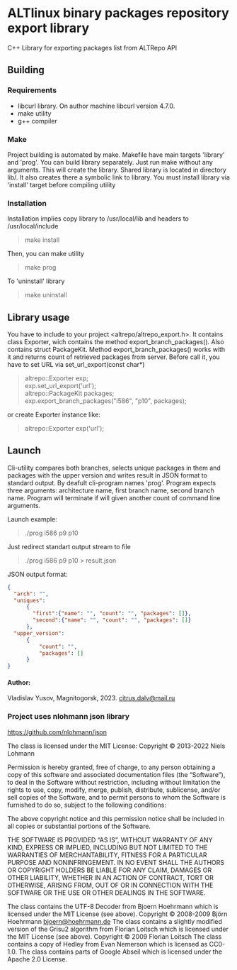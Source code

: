 # ALTlinux binary packages repository export library
C++ Library for exporting packages list from ALTRepo API

## Building
### Requirements
* libcurl library. On author machine libcurl version 4.7.0.
* make utility
* g++ compiler
### Make
  Project building is automated by make. Makefile have main targets 'library' and 'prog'. You can build library separately.
  Just run make without any arguments. This will create the library. Shared library is located in directory lib/.
  It also creates there a symbolic link to library. You must install library via 'install' target before compiling utility
### Installation
  Installation implies copy library to /usr/local/lib and headers to /usr/local/include
> make install

  Then, you can make utility
> make prog

  To 'uninstall' library
> make uninstall

## Library usage
You have to include to your project <altrepo/altrepo_export.h>. It contains class Exporter, wich contains the method export_branch_packages(). Also contains struct PackageKit. Method export_branch_packages() works with it and returns count of retrieved packages from server.
Before call it, you have to set URL via set_url_export(const char*)
> altrepo::Exporter exp;\
> exp.set_url_export('url');\
> altrepo::PackageKit packages;\
> exp.export_branch_packages("i586", "p10", packages);


or create Exporter instance like:
> altrepo::Exporter exp('url');

## Launch
Cli-utility compares both branches, selects unique packages in them and packages with the upper version and writes result in JSON format to standard output.
By deafult cli-program names 'prog'. Program expects three arguments: architecture name, first branch name, second branch name. Program will terminate if will given another count of command line arguments.

Launch example:
>  ./prog i586 p9 p10
  
Just redirect standart output stream to file
> ./prog i586 p9 p10 > result.json

JSON output format:
```json
{
  "arch": "",
  "uniques":
      {
        "first":{"name": "", "count": "", "packages": []},
        "second":{"name": "", "count": "", "packages": []}
      },
  "upper_version":
      {
          "count": "",
          "packages": []
      }
}
```
#### Author:
Vladislav Yusov, Magnitogorsk, 2023.
citrus.dalv@mail.ru


### Project uses nlohmann json library
https://github.com/nlohmann/json

The class is licensed under the MIT License:
Copyright © 2013-2022 Niels Lohmann

Permission is hereby granted, free of charge, to any person obtaining a copy of this software and associated documentation files (the “Software”), to deal in the Software without restriction, including without limitation the rights to use, copy, modify, merge, publish, distribute, sublicense, and/or sell copies of the Software, and to permit persons to whom the Software is furnished to do so, subject to the following conditions:

The above copyright notice and this permission notice shall be included in all copies or substantial portions of the Software.

THE SOFTWARE IS PROVIDED “AS IS”, WITHOUT WARRANTY OF ANY KIND, EXPRESS OR IMPLIED, INCLUDING BUT NOT LIMITED TO THE WARRANTIES OF MERCHANTABILITY, FITNESS FOR A PARTICULAR PURPOSE AND NONINFRINGEMENT. IN NO EVENT SHALL THE AUTHORS OR COPYRIGHT HOLDERS BE LIABLE FOR ANY CLAIM, DAMAGES OR OTHER LIABILITY, WHETHER IN AN ACTION OF CONTRACT, TORT OR OTHERWISE, ARISING FROM, OUT OF OR IN CONNECTION WITH THE SOFTWARE OR THE USE OR OTHER DEALINGS IN THE SOFTWARE.

The class contains the UTF-8 Decoder from Bjoern Hoehrmann which is licensed under the MIT License (see above). Copyright © 2008-2009 Björn Hoehrmann bjoern@hoehrmann.de
The class contains a slightly modified version of the Grisu2 algorithm from Florian Loitsch which is licensed under the MIT License (see above). Copyright © 2009 Florian Loitsch
The class contains a copy of Hedley from Evan Nemerson which is licensed as CC0-1.0.
The class contains parts of Google Abseil which is licensed under the Apache 2.0 License.
